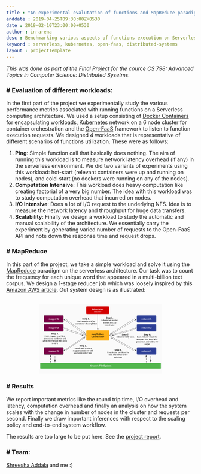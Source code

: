 ```yaml
---
title : "An experimental evalutation of functions and MapReduce paradigm on Serverless computing architecture"
enddate : 2019-04-25T09:30:00Z+0530
date : 2019-02-10T23:00:00+0530
author : in-arena
desc : Benchmarking various aspects of functions execution on Serverless computing architecture using a set of workloads.
keyword : serverless, kubernetes, open-faas, distributed-systems 
layout : projectTemplate
---
```


*This was done as part of the Final Project for the cource CS 798: Advanced Topics in Computer Science: Distributed Sysetms.*

### # Evaluation of different workloads:

In the first part of the project we experimentally study the various performance metrics associated with running functions on a Serverless computing architecture. We used a setup consisting of [Docker Containers](https://www.docker.com/) for encapsulating workloads, [Kubernetes](https://kubernetes.io/) network on a 6 node cluster for container orchestration and the [Open-FaaS](https://www.openfaas.com/) framework to listen to function execution requests. We designed 4 workloads that is representative of different scenarios of functions utilization. These were as follows: 
1. **Ping**: Simple function call that basically does nothing. The aim of running this workload is to measure network latency overhead (if any) in the serverless environment. We did two variants of experiments using this workload: hot-start (relevant containers were up and running on nodes), and cold-start (no dockers were running on any of the nodes).
2. **Computation Intensive**: This workload does heavy computation like creating factorial of a very big number. The idea with this workload was to study computation overhead that incurred on nodes.
3. **I/O Intensive**: Does a lot of I/O request to the underlying NFS. Idea is to measure the network latency and throughput for huge data transfers. 
4. **Scalability**: Finally we design a workload to study the automatic and manual scalability of the architecture. We essentially carry the experiment by generating varied number of requests to the Open-FaaS API and note down the response time and request drops.

### # MapReduce

In this part of the project, we take a simple workload and solve it using the [MapReduce](https://www.ibm.com/analytics/hadoop/mapreduce) paradigm on the serverless architecture. Our task was to count the frequency for each unique word that appeared in a multi-billion text corpus. We design a 1-stage reducer job which was loosely inspired by this [Amazon AWS article](https://aws.amazon.com/blogs/compute/ad-hoc-big-data-processing-made-simple-with-serverless-mapreduce/). Out system design is as illustrated:

<br>
<img style="display: block; width : 65%; margin : auto" src="/assets/img/serverless-1.png">

### # Results

We report important metrics like the round trip time, I/O overhead and latency, computation overhead and finally an analysis on how the system scales with the change in number of nodes in the cluster and requests per second. Finally we draw important inferences with respect to the scaling policy and end-to-end system workflow.

The results are too large to be put here. See the <a href="/assets/serverless-report.pdf" target="_blank">project report</a>.


### # Team: 
[Shreesha Addala](https://www.linkedin.com/in/shreeshaaddala/) and me :)